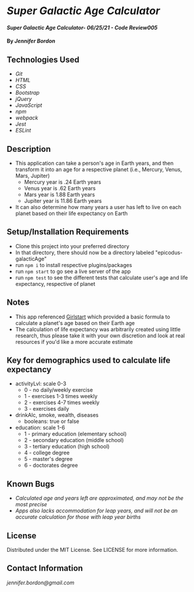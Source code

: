 # _Super Galactic Age Calculator_

#### _Super Galactic Age Calculator- 06/25/21 - Code Review005_

#### By _**Jennifer Bordon**_

## Technologies Used

* _Git_
* _HTML_
* _CSS_ 
* _Bootstrap_
* _jQuery_
* _JavaScript_
* _npm_
* _webpack_
* _Jest_
* _ESLint_


## Description
* This application can take a person's age in Earth years, and then transform it into an age for a respective planet (i.e., Mercury, Venus, Mars, Jupiter)
  - Mercury year is .24 Earth years
  - Venus year is .62 Earth years
  - Mars year is 1.88 Earth years
  - Jupiter year is 11.86 Earth years
* It can also determine how many years a user has left to live on each planet based on their life expectancy on Earth
## Setup/Installation Requirements
* Clone this project into your preferred directory
* In that directory, there should now be a directory labeled "epicodus-galacticAge"
* run `npm i` to install respective plugins/packages
* run `npm start` to go see a live server of the app
* run `npm test` to see the different tests that calculate user's age and life expectancy, respective of planet

## Notes
* This app referenced [Girlstart](http://girlstart.org/wp-content/uploads/2017/07/13.Age-on-Planets.pdf) which provided a basic formula to calculate a planet's age based on their Earth age
* The calculation of life expectancy was arbitrarily created using little research, thus please take it with your own discretion and look at real resources if you'd like a more accurate estimate

## Key for demographics used to calculate life expectancy
* activityLvl: scale 0-3
  * 0 - no daily/weekly exercise
  * 1 - exercises 1-3 times weekly
  * 2 - exercises 4-7 times weekly
  * 3 - exercises daily
* drinkAlc, smoke, wealth, diseases
  * booleans: true or false
* education: scale 1-6
  * 1 - primary education (elementary school)
  * 2 - secondary education (middle school)
  * 3 - tertiary education (high school)
  * 4 - college degree
  * 5 - master's degree
  * 6 - doctorates degree
## Known Bugs

* _Calculated age and years left are approximated, and may not be the most precise_
* _Apps also lacks accommodation for leap years, and will not be an accurate calculation for those with leap year births_

## License

Distributed under the MIT License. See LICENSE for more information.

## Contact Information

_jennifer.bordon@gmail.com_
